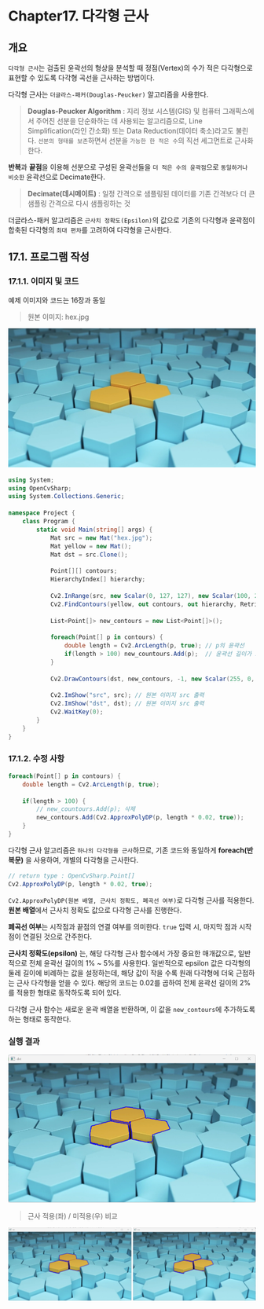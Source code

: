 # **Chapter17. 다각형 근사**

## **개요**
`다각형 근사`는 검출된 윤곽선의 형상을 분석할 때 정점(Vertex)의 수가 적은 다각형으로 표현할 수 있도록 다각형 곡선을 근사하는 방법이다.

다각형 근사는 `더글라스-패커(Douglas-Peucker)` 알고리즘을 사용한다.

> **Douglas-Peucker Algorithm**
> : 지리 정보 시스템(GIS) 및 컴퓨터 그래픽스에서 주어진 선분을 단순화하는 데 사용되는 알고리즘으로, Line Simplification(라인 간소화) 또는 Data Reduction(데이터 축소)라고도 불린다. `선분의 형태를 보존`하면서 선분을 `가능한 한 적은 수`의 직선 세그먼트로 근사화한다.

**반복**과 **끝점**을 이용해 선분으로 구성된 윤곽선들을 `더 적은 수의 윤곽점`으로 `동일하거나 비슷한` 윤곽선으로 Decimate한다.

> **Decimate(데시메이트)**
> : 일정 간격으로 샘플링된 데이터를 기존 간격보다 더 큰 샘플링 간격으로 다시 샘플링하는 것

더글라스-패커 알고리즘은 `근사치 정확도(Epsilon)`의 값으로 기존의 다각형과 윤곽점이 합축된 다각형의 `최대 편차`를 고려하여 다각형을 근사한다.

## **17.1. 프로그램 작성**

### **17.1.1. 이미지 및 코드**

예제 이미지와 코드는 16장과 동일

> 원본 이미지: hex.jpg

![](./img/17/0.png)

```cs
using System;
using OpenCvSharp;
using System.Collections.Generic;

namespace Project {
    class Program {
        static void Main(string[] args) {
            Mat src = new Mat("hex.jpg");
            Mat yellow = new Mat();
            Mat dst = src.Clone();

            Point[][] contours;
            HierarchyIndex[] hierarchy;

            Cv2.InRange(src, new Scalar(0, 127, 127), new Scalar(100, 255, 255), yellow);   // 범위 내 색상에 해당하는 부분만 분류
            Cv2.FindContours(yellow, out contours, out hierarchy, RetrievalModes.Tree, ContourApproximationModes.ApproxTC89KCOS); // 윤곽선 검출 실행

            List<Point[]> new_contours = new List<Point[]>();

            foreach(Point[] p in contours) {
                double length = Cv2.ArcLength(p, true); // p의 윤곽선
                if(length > 100) new_countours.Add(p);  // 윤곽선 길이가 100 이상인 contour만 분류하여 new_contour에 저장
            }

            Cv2.DrawContours(dst, new_contours, -1, new Scalar(255, 0, 0), 2, LineTypes.AntiAlias, null, 1);    // 윤곽선 그리기

            Cv2.ImShow("src", src); // 원본 이미지 src 출력
            Cv2.ImShow("dst", dst); // 원본 이미지 src 출력
            Cv2.WaitKey(0);
        }
    }
}
```

### **17.1.2. 수정 사항**

```cs
foreach(Point[] p in contours) {
    double length = Cv2.ArcLength(p, true);

    if(length > 100) {
        // new_countours.Add(p); 삭제
        new_contours.Add(Cv2.ApproxPolyDP(p, length * 0.02, true));
    }
}
```

다각형 근사 알고리즘은 `하나의 다각형을 근사`하므로, 기존 코드와 동일하게 **foreach(반복문)** 을 사용하여, 개별의 다각형을 근사한다.

```cs
// return type : OpenCvSharp.Point[]
Cv2.ApproxPolyDP(p, length * 0.02, true);
```

`Cv2.ApproxPolyDP(원본 배열, 근사치 정확도, 폐곡선 여부)`로 다각형 근사를 적용한다. **원본 배열**에서 근사치 정확도 값으로 다각형 근사를 진행한다.

**폐곡선 여부**는 시작점과 끝점의 연결 여부를 의미한다. `true` 입력 시, 마지막 점과 시작 점이 연결된 것으로 간주한다.

**근사치 정확도(epsilon)** 는, 해당 다각형 근사 함수에서 가장 중요한 매개값으로, 일반적으로 전체 윤곽선 길이의 1% ~ 5%를 사용한다. 일반적으로 epsilon 값은 다각형의 둘레 길이에 비례하는 값을 설정하는데, 해당 값이 작을 수록 원래 다각형에 더욱 근접하는 근사 다각형을 얻을 수 있다. 해당의 코드는 0.02를 곱하여 전체 윤곽선 길이의 2%를 적용한 형태로 동작하도록 되어 있다.

다각형 근사 함수는 새로운 윤곽 배열을 반환하며, 이 값을 `new_contours`에 추가하도록 하는 형태로 동작한다.

### **실행 결과**

![](./img/17/dst.png)

> 근사 적용(좌) / 미적용(우) 비교

![](./img/17/cmp.png)